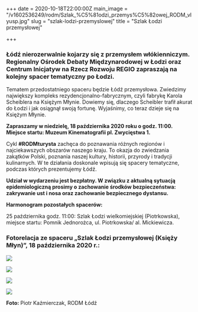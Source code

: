 +++
date = 2020-10-18T22:00:00Z
main_image = "/v1602536249/rodm/Szlak_%C5%81odzi_przemys%C5%82owej_RODM_vlyusp.jpg"
slug = "szlak-lodzi-przemyslowej"
title = "Szlak Łodzi przemysłowej"

+++
### **Łódź nierozerwalnie kojarzy się z przemysłem włókienniczym. Regionalny Ośrodek Debaty Międzynarodowej w Łodzi oraz Centrum Inicjatyw na Rzecz Rozwoju REGIO zapraszają na kolejny spacer tematyczny po Łodzi.**

Tematem przedostatniego spaceru będzie Łódź przemysłowa. Zwiedzimy największy kompleks rezydencjonalno-fabrycznym, czyli fabrykę Karola Scheiblera na Księżym Młynie. Dowiemy się, dlaczego Scheibler trafił akurat do Łodzi i jak osiągnął swoją fortunę. Wyjaśnimy, co teraz dzieje się na Księżym Młynie.

**Zapraszamy w niedzielę, 18 października 2020 roku o godz. 11:00. Miejsce startu: Muzeum Kinematografii pl. Zwycięstwa 1.**

Cykl **#RODMturysta** zachęca do poznawania różnych regionów i najciekawszych obszarów naszego kraju. To okazja do zwiedzania zakątków Polski, poznania naszej kultury, historii, przyrody i tradycji kulinarnych. W te działania doskonale wpisują się spacery tematyczne, podczas których prezentujemy Łódź.

**Udział w wydarzeniu jest bezpłatny. W związku z aktualną sytuacją epidemiologiczną prosimy o zachowanie środków bezpieczeństwa: zakrywanie ust i nosa oraz zachowanie bezpiecznego dystansu.**

**Harmonogram pozostałych spacerów:**

25 października godz. 11:00: Szlak Łodzi wielkomiejskiej (Piotrkowska), miejsce startu: Pomnik Jednorożca, ul. Piotrkowska/ al. Mickiewicza.

### Fotorelacja ze spaceru „Szlak Łodzi przemysłowej (Księży Młyn)”, 18 października 2020 r.:

![](https://res.cloudinary.com/inspro/image/upload/v1603134130/rodm/Przemys%C5%82_RODM_wp088r.jpg)

![](https://res.cloudinary.com/inspro/image/upload/v1603134405/rodm/Przemys%C5%82_2_nuxcug.jpg)

![](https://res.cloudinary.com/inspro/image/upload/v1603134581/rodm/Przemys%C5%82_3_nhixqs.jpg)

![](https://res.cloudinary.com/inspro/image/upload/v1603134735/rodm/Przemys%C5%82_4_vz5ksw.jpg)

**Foto:** Piotr Kaźmierczak, RODM Łódź